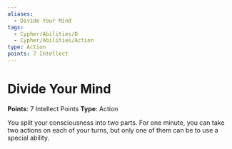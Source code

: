```yaml
---
aliases:
  - Divide Your Mind
tags:
  - Cypher/Abilities/D
  - Cypher/Abilities/Action
type: Action
points: 7 Intellect
---
```


# Divide Your Mind

**Points**: 7 Intellect Points
**Type**: Action

You split your consciousness into two parts. For one minute, you can take two actions on each of your turns, but only one of them can be to use a special ability.
